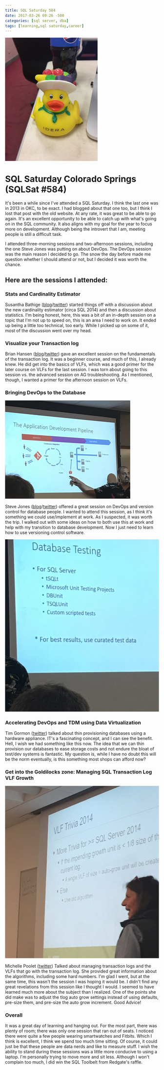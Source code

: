 ```yaml
---
title: SQL Saturday 584
date: 2017-03-26 09:26 -500
categories: [sql server, dba]
tags: [learning,sql saturday,career]
---
```


![idera_duck](/assets/images/idera-duck.jpg)

# SQL Saturday Colorado Springs (SQLSat #584)

It's been a while since I've attended a SQL Saturday. I think the last one was in 2013 in OKC, to be exact. I had blogged about that one too, but I think I lost that post with the old website. At any rate, it was great to be able to go again. It's an excellent opportunity to be able to catch up with what's going on in the SQL community. It also aligns with my goal for the year to focus more on development. Although being the introvert that I am, meeting people is still a difficult task.

I attended three-morning sessions and two-afternoon sessions, including the one Steve Jones was putting on about DevOps. The DevOps session was the main reason I decided to go. The snow the day before made me question whether I should attend or not, but I decided it was worth the chance. 

## Here are the sessions I attended:
### Stats and Cardinality Estimator

Susantha Bathige ([blog](https://databasetorque.com/)/[twitter](https://twitter.com/sbathige)) started things off with a discussion about the new cardinality estimator (circa SQL 2014) and then a discussion about statistics. I'm being honest, here, this was a bit of an in-depth session on a topic that I'm not up to speed on, this is an area I need to work on. It ended up being a little too technical, too early. While I picked up on some of it, most of the discussion went over my head.

### Visualize your Transaction log

Brian Hansen ([blog](https://www.tf3604.com/)/[twitter](https://twitter.com/tf3604)) gave an excellent session on the fundamentals of the transaction log. It was a beginner course, and much of this, I already knew. He did get into the basics of VLFs, which was a good primer for the later course on VLFs for the last session. I was torn about going to this session vs. the advanced session on AG troubleshooting. As I mentioned, though, I wanted a primer for the afternoon session on VLFs.

### Bringing DevOps to the Database

![steve_jones1](/assets/images/steve-jones.jpg)

Steve Jones ([blog](https://voiceofthedba.com/)/[twitter](https://twitter.com/way0utwest)) offered a great session on DevOps and version control for database people. I wanted to attend this session, as I think it's something we could use/implement at work. As I suspected, it was worth the trip. I walked out with some ideas on how to both use this at work and help with my transition to database development. Now I just need to learn how to use versioning control software.

![testing](/assets/images/database-testing.jpg)

### Accelerating DevOps and TDM using Data Virtualization

Tim Gormon ([twitter](https://twitter.com/TimGormanTech)) talked about thin provisioning databases using a hardware appliance. IT's a fascinating concept, and I can see the benefit. Hell, I wish we had something like this now. The idea that we can thin provision our databases to ease storage costs and not endure the bloat of test/dev systems is fantastic. My question is, while I have no doubt this will be the norm eventually, is this something most shops can afford now?

### Get into the Goldilocks zone: Managing SQL Transaction Log VLF Growth

![vlf_trivia](/assets/images/vlf-trivia.jpg)

Michelle Poolet ([twitter](https://twitter.com/sqlinthecloud)) Talked about managing transaction logs and the VLFs that go with the transaction log. She provided great information about the algorithms, including some hard numbers. I'm glad I went, but at the same time, this wasn't the session I was hoping it would be. I didn't find any great revelations from this session like I thought I would. I seemed to have learned much more about the subject than I realized. One of the points she did make was to adjust the tlog auto grow settings instead of using defaults, pre-size them, and pre-size the auto grow increment. Good Advice!

### Overall

It was a great day of learning and hanging out. For the most part, there was plenty of room; there was only one session that ran out of seats. I noticed there were quite a few people wearing smartwatches and Fitbits. Which I think is excellent, I think we spend too much time sitting. Of course, it could just be that these people are data nerds and like to measure stuff. I wish the ability to stand during these sessions was a little more conducive to using a laptop. I'm personally trying to move more and sit less. Although I won't complain too much, I did win the SQL Toolbelt from Redgate's raffle.